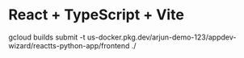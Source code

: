 # React + TypeScript + Vite
gcloud builds submit -t us-docker.pkg.dev/arjun-demo-123/appdev-wizard/reactts-python-app/frontend ./
